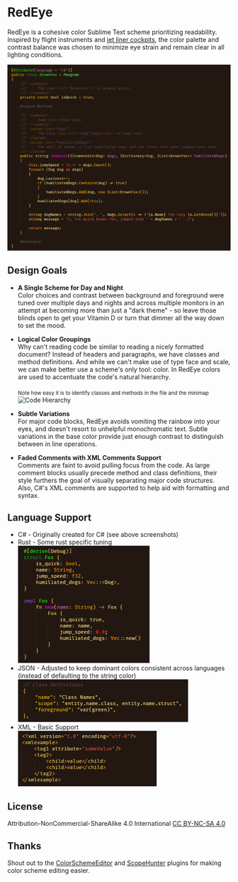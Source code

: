# RedEye
RedEye is a cohesive color Sublime Text scheme prioritizing readability. Inspired by flight instruments and [jet liner cockpits](https://duckduckgo.com/?t=ffab&q=cockpit+at+night&iax=images&ia=images), the color palette and contrast balance was chosen to minimize eye strain and remain clear in all lighting conditions.


![Color Scheme Preview](https://github.com/mattmag/RedEye/blob/main/screenshots/brownfox.png?raw=true "Color Scheme Preview")


## Design Goals
- **A Single Scheme for Day and Night**\
    Color choices and contrast between background and foreground were tuned over multiple days and nights and across multiple monitors in an attempt at becoming more than just a "dark theme" - so leave those blinds open to get your Vitamin D or turn that dimmer all the way down to set the mood.

- **Logical Color Groupings**\
    Why can't reading code be similar to reading a nicely formatted document? Instead of headers and paragraphs, we have classes and method definitions. And while we can't make use of type face and scale, we can make better use a scheme's only tool: color. In RedEye colors are used to accentuate the code's natural hierarchy.
  
    <sub>Note how easy it is to identify classes and methods in the file and the minimap</sub>\
    ![Code Hierarchy](https://github.com/mattmag/RedEye/blob/main/screenshots/scrolling.gif?raw=true "Code Hierarchy")

- **Subtle Variations**\
    For major code blocks, RedEye avoids vomiting the rainbow into your eyes, and doesn't resort to unhelpful monochromatic text.  Subtle variations in the base color provide just enough contrast to distinguish between in line operations.

- **Faded Comments with XML Comments Support**\
    Comments are faint to avoid pulling focus from the code. As large comment blocks usually precede method and class definitions, their style furthers the goal of visually separating major code structures.  Also, C#'s XML comments are supported to help aid with formatting and syntax.


## Language Support
- C# - Originally created for C# (see above screenshots)
- Rust - Some rust specific tuning\
    ![Rust Screenshot](https://github.com/mattmag/RedEye/blob/main/screenshots/rust.png?raw=true "Rust Screenshot")
- JSON - Adjusted to keep dominant colors consistent across languages (instead of defaulting to the string color)\
    ![JSON Screenshot](https://github.com/mattmag/RedEye/blob/main/screenshots/json.png?raw=true "JSON Screenshot")
- XML - Basic Support\
    ![XML Screenshot](https://github.com/mattmag/RedEye/blob/main/screenshots/xml.png?raw=true "XML Screenshot")

## License
Attribution-NonCommercial-ShareAlike 4.0 International [CC BY-NC-SA 4.0](https://creativecommons.org/licenses/by-nc-sa/4.0/)

## Thanks

Shout out to the [ColorSchemeEditor](https://packagecontrol.io/packages/ColorSchemeEditor) and [ScopeHunter](https://packagecontrol.io/packages/ScopeHunter) plugins for making color scheme editing easier.